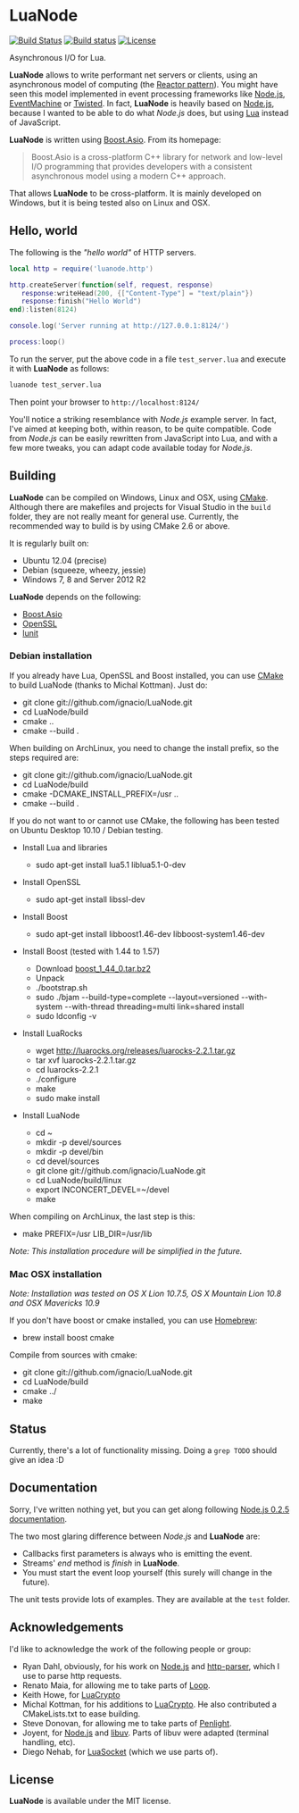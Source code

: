 # LuaNode #

[![Build Status](https://travis-ci.org/ignacio/LuaNode.svg?branch=master)](https://travis-ci.org/ignacio/LuaNode)
[![Build status](https://ci.appveyor.com/api/projects/status/h314jv8m29cb2xkp?svg=true)](https://ci.appveyor.com/project/ignacio/luanode)
[![License](http://img.shields.io/badge/License-MIT-brightgreen.svg)](LICENSE)

Asynchronous I/O for Lua.

**LuaNode** allows to write performant net servers or clients, using an asynchronous model of computing (the [Reactor pattern][1]). 
You might have seen this model implemented in event processing frameworks like [Node.js][11], [EventMachine][2] or [Twisted][3].
In fact, **LuaNode** is heavily based on [Node.js][11], because I wanted to be able to do what *Node.js* does, but using [Lua][4] instead of JavaScript.

**LuaNode** is written using [Boost.Asio][5]. From its homepage:
> Boost.Asio is a cross-platform C++ library for network and low-level I/O programming that provides developers with a consistent asynchronous model using a modern C++ approach.

That allows **LuaNode** to be cross-platform. It is mainly developed on Windows, but it is being tested also on Linux and OSX.

## Hello, world #

The following is the *"hello world"* of HTTP servers.

```lua
local http = require('luanode.http')

http.createServer(function(self, request, response)
   response:writeHead(200, {["Content-Type"] = "text/plain"})
   response:finish("Hello World")
end):listen(8124)

console.log('Server running at http://127.0.0.1:8124/')

process:loop()
```

To run the server, put the above code in a file `test_server.lua` and execute it with **LuaNode** as follows:  

```bash
luanode test_server.lua
```

Then point your browser to `http://localhost:8124/`

You'll notice a striking resemblance with *Node.js* example server. In fact, I've aimed at keeping both, within reason, to be 
quite compatible. Code from *Node.js* can be easily rewritten from JavaScript into Lua, and with a few more tweaks, you can adapt code available today for *Node.js*.

## Building #

**LuaNode** can be compiled on Windows, Linux and OSX, using [CMake](http://www.cmake.org/). Although there are makefiles and projects for Visual Studio in the `build` folder, they are not really meant for general use. Currently, the recommended way to build is by using CMake 2.6 or above.

It is regularly built on:

- Ubuntu 12.04 (precise)
- Debian (squeeze, wheezy, jessie)
- Windows 7, 8 and Server 2012 R2

**LuaNode** depends on the following:

 - [Boost.Asio][5]
 - [OpenSSL][7]
 - [lunit][10]
 
### Debian installation #

If you already have Lua, OpenSSL and Boost installed, you can use [CMake](http://www.cmake.org/) to build LuaNode 
(thanks to Michal Kottman). Just do:

 - git clone git://github.com/ignacio/LuaNode.git
 - cd LuaNode/build
 - cmake ..
 - cmake --build .

 When building on ArchLinux, you need to change the install prefix, so the steps required are:

 - git clone git://github.com/ignacio/LuaNode.git
 - cd LuaNode/build
 - cmake -DCMAKE_INSTALL_PREFIX=/usr ..
 - cmake --build .


If you do not want to or cannot use CMake, the following has been tested on Ubuntu Desktop 10.10 / Debian testing.

 - Install Lua and libraries
   - sudo apt-get install lua5.1 liblua5.1-0-dev

 - Install OpenSSL
   - sudo apt-get install libssl-dev

 - Install Boost
   - sudo apt-get install libboost1.46-dev libboost-system1.46-dev
   
 - Install Boost (tested with 1.44 to 1.57)
   - Download [boost_1_44_0.tar.bz2](http://sourceforge.net/projects/boost/files/boost/1.44.0/boost_1_44_0.tar.bz2/download)
   - Unpack
   - ./bootstrap.sh
   - sudo ./bjam --build-type=complete --layout=versioned --with-system --with-thread threading=multi link=shared install
   - sudo ldconfig -v
   
 - Install LuaRocks
   - wget http://luarocks.org/releases/luarocks-2.2.1.tar.gz
   - tar xvf luarocks-2.2.1.tar.gz
   - cd luarocks-2.2.1
   - ./configure
   - make
   - sudo make install
   
 - Install LuaNode
   - cd ~
   - mkdir -p devel/sources
   - mkdir -p devel/bin
   - cd devel/sources
   - git clone git://github.com/ignacio/LuaNode.git
   - cd LuaNode/build/linux
   - export INCONCERT_DEVEL=~/devel
   - make

When compiling on ArchLinux, the last step is this:

   - make PREFIX=/usr LIB_DIR=/usr/lib
   
*Note: This installation procedure will be simplified in the future.*


### Mac OSX installation 
*Note: Installation was tested on OS X Lion 10.7.5, OS X Mountain Lion 10.8 and OSX Mavericks 10.9*

If you don't have boost or cmake installed, you can use [Homebrew](http://mxcl.github.com/homebrew/):

 - brew install boost cmake
 
Compile from sources with cmake:

 - git clone git://github.com/ignacio/LuaNode.git
 - cd LuaNode/build
 - cmake ../
 - make
 
## Status #
Currently, there's a lot of functionality missing. Doing a `grep TODO` should give an idea :D

## Documentation #
Sorry, I've written nothing yet, but you can get along following [Node.js 0.2.5 documentation][12].

The two most glaring difference between *Node.js* and **LuaNode** are:

- Callbacks first parameters is always who is emitting the event.
- Streams' *end* method is *finish* in **LuaNode**.
- You must start the event loop yourself (this surely will change in the future).

The unit tests provide lots of examples. They are available at the `test` folder.

## Acknowledgements #
I'd like to acknowledge the work of the following people or group:

 - Ryan Dahl, obviously, for his work on [Node.js][11] and [http-parser][14], which I use to parse http requests.
 - Renato Maia, for allowing me to take parts of [Loop][13].
 - Keith Howe, for [LuaCrypto][15]
 - Michal Kottman, for his additions to [LuaCrypto][16]. He also contributed a CMakeLists.txt to ease building.
 - Steve Donovan, for allowing me to take parts of [Penlight][17].
 - Joyent, for [Node.js][11] and [libuv][18]. Parts of libuv were adapted (terminal handling, etc). 
 - Diego Nehab, for [LuaSocket][8] (which we use parts of).

 
## License #
**LuaNode** is available under the MIT license.


[1]: http://en.wikipedia.org/wiki/Reactor_pattern
[2]: http://rubyeventmachine.com/
[3]: http://twistedmatrix.com/trac/
[4]: http://www.lua.org/
[5]: http://www.boost.org/doc/libs/release/doc/html/boost_asio.html
[6]: http://www.boost.org/
[7]: http://www.openssl.org/
[8]: http://w3.impa.br/~diego/software/luasocket/
[10]: https://rocks.moonscript.org/modules/luarocks/lunit
[11]: http://nodejs.org/
[12]: http://nodejs.org/docs/v0.2.5/api.html
[13]: http://loop.luaforge.net/
[14]: https://github.com/ry/http-parser
[15]: http://luacrypto.luaforge.net/
[16]: https://github.com/mkottman/luacrypto/
[17]: https://github.com/stevedonovan/Penlight
[18]: https://github.com/joyent/libuv
